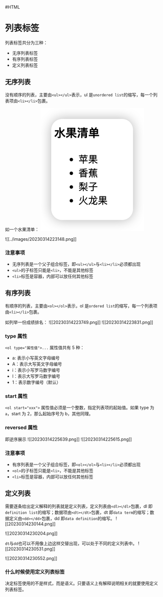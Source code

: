 #HTML 
# 列表标签
列表标签共分为三种：
- 无序列表标签
- 有序列表标签
- 定义列表标签
## 无序列表
没有顺序的列表，主要由`<ul></ul>`表示，ul 是`unordered list`的缩写，每一个列表项由`<li></li>`包裹。

如一个水果清单：
![](../images/20230314223130.png)

![[../images/20230314223148.png]]
### 注意事项
- 无序列表是一个父子组合标签，即`<ul></ul>`与`<li></li>`必须都出现
- `<ul>`的子标签只能是`<li>`，不能是其他标签
- `<li>`标签是容器，内部可以放任何其他标签

## 有序列表
有顺序的列表，主要由`<ol></ol>`表示，ol 是`ordered list`的缩写，每一个列表项由`<li></li>`包裹。

如列举一份成绩排名：
![[20230314223749.png]]
![[20230314223831.png]]

### type 属性
`<ol type="属性值">...`
属性值共有 5 种：
- a: 表示小写英文字母编号
- A：表示大写英文字母编号
- i：表示小写罗马数字编号
- I：表示大写罗马数字编号
- 1：表示数字编号（默认）
### start 属性
`<ol start="xxx">`
属性值必须是一个整数，指定列表项的起始值。如果 type 为`a`，start 为 2，那么起始序号为 b，其他同理。
### reversed 属性
即逆序展示
![[20230314225639.png]]
![[20230314225615.png]]


### 注意事项
- 有序列表是一个父子组合标签，即`<ol></ol>`与`<li></li>`必须都出现
- `<ol>`的子标签只能是`<li>`，不能是其他标签
- `<li>`标签是容器，内部可以放任何其他标签


## 定义列表
需要逐条给出定义解释的列表就是定义列表，定义列表由`<dl></dl>`包裹，dl 即`definition list`的缩写；数据项由`<dt></dt>`包裹，dt 即`data term`的缩写；数据定义由`<dd></dd>`包裹，dd 即`data definition`的缩写。
![[20230314230144.png]]

![[20230314230204.png]]


`dt`与`dd`也可以不用像上边这样交替出现，可以处于不同的定义列表中。
![[20230314230531.png]]

![[20230314230552.png]]



### 什么时候使用定义列表标签

决定标签使用的不是样式，而是语义。只要语义上有解释说明相关的就要使用定义列表标签。



